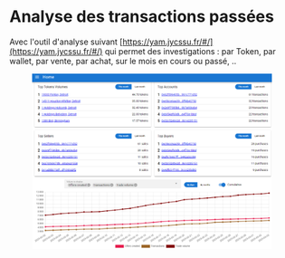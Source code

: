 # Analyse des transactions passées

Avec l'outil d'analyse suivant [https://yam.jycssu.fr/#/](https://yam.jycssu.fr/#/) qui permet des investigations : par Token, par wallet, par vente, par achat, sur le mois en cours ou passé, ..



<figure><img src="../../.gitbook/assets/image (65).png" alt=""><figcaption></figcaption></figure>
